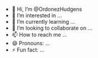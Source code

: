 - 👋 Hi, I’m @OrdonezHudgens
- 👀 I’m interested in ...
- 🌱 I’m currently learning ...
- 💞️ I’m looking to collaborate on ...
- 📫 How to reach me ...
- 😄 Pronouns: ...
- ⚡ Fun fact: ...

<!---
OrdonezHudgens/OrdonezHudgens is a ✨ special ✨ repository because its `README.md` (this file) appears on your GitHub profile.
You can click the Preview link to take a look at your changes.
--->
